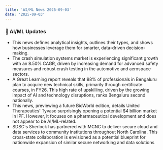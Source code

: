```yaml
---
title: 'AI/ML News 2025-09-03'
date: '2025-09-03'
---
```


### 🚀 AI/ML Updates

- This news defines analytical insights, outlines their types, and shows how businesses leverage them for smarter, data-driven decision-making.
- The crash simulation systems market is experiencing significant growth with an 8.50% CAGR, driven by increasing demand for advanced safety measures and robust crash testing in the automotive and aerospace sectors.
- A Great Learning report reveals that 88% of professionals in Bengaluru plan to acquire new technical skills, primarily through certificate courses, in FY26. This high rate of upskilling, driven by the growing impact of AI and technology disruptions, ranks Bengaluru second nationally.
- This news, previewing a future BioWorld edition, details United Therapeutics' Tyvaso surprisingly opening a potential $4 billion market in IPF. However, it focuses on a pharmaceutical development and does not appear to be AI/ML-related.
- SDSC's Sherlock has partnered with MCNC to deliver secure cloud and data services to community institutions throughout North Carolina. This cross-state collaboration is envisioned as a potential blueprint for nationwide expansion of similar secure networking and data solutions.
